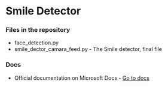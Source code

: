 # Smile Detector
### Files in the repository

- face_detection.py
- smile_dector_camara_feed.py - The Smile detector, final file

### Docs
- Official documentation on Microsoft Docs - [Go to docs](https://aka.ms/face-api-docs)
